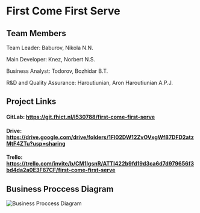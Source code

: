 # First Come First Serve

## Team Members

Team Leader: Baburov, Nikola N.N.

Main Developer: Knez, Norbert N.S.

Business Analyst: Todorov, Bozhidar B.T.

R&D and Quality Assurance: Haroutiunian, Aron Haroutiunian A.P.J.

## Project Links

#### GitLab: https://git.fhict.nl/I530788/first-come-first-serve
#### Drive: https://drive.google.com/drive/folders/1FI02DW12ZvOVxgWf87DFD2atzMtF4ZTu?usp=sharing
#### Trello: https://trello.com/invite/b/CM1IgsnR/ATTI422b9fd19d3ca6d7d979656f3bd4da2a0E3F67CF/first-come-first-serve


## Business Proccess Diagram
![Business Proccess Diagram](https://drive.google.com/file/d/1u6gmmw1clOCuEkaGIhM7l6GIeIhY8Br3/view?usp=sharing)
